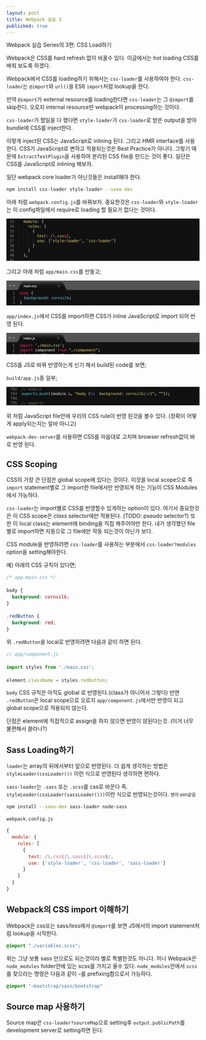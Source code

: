 ```yaml
---
layout: post
title: Webpack 실습 3
published: true
---
```


Webpack 실습 Series의 3편: CSS Load하기

Webpack은 CSS를 hard refresh 없이 바꿀수 있다. 이글에서는 hot loading CSS를 배워 보도록 하겠다.

Webpack에서 CSS를 loading하기 위해서는 `css-loader`를 사용하여야 한다. `css-loader`는 `@import`와 `url()`을 ES6 `import`처럼 lookup을 한다.

만약 `@import`가 external resource를 loading한다면 `css-loader`는 그 `@import`를 skip한다. 오로지 internal resource만 webpack이 processing하는 것이다.

`css-loader`가 할일을 다 했다면 `style-loader`가 `css-loader`로 받은 output을 받아 bundle에 CSS를 inject한다.

이렇게 inject된 CSS는 JavaScript로 inlining 된다. 그리고 HMR interface를 사용한다. CSS가 JavaScript로 변하고 적용되는것은 Best Practice가 아니다. 그렇기 때문에 `ExtractTextPlugin`을 사용하여 분리된 CSS file을 만드는 것이 좋다. 일단은 CSS를 JavaScript로 inlining 해보자.

일단 webpack core loader가 아닌것들은 install해야 한다.

```bash
npm install css-loader style-loader --save-dev
```

아래 처럼 `webpack.config.js`를 바꿔보자. 중요한것은 `css-loader`와 `style-loader`는 이 config파일에서 require로 loading 할 필요가 없다는 것이다.

![module loader](/images/webpack2-module-loader.png)

그리고 아래 처럼 `app/main.css`를 만들고;

![main css](/images/webpack3-main-css.png)

`app/index.js`에서 CSS를 import하면 CSS가 inline JavaScript로 import 되어 반영 된다.

![import css](/images/webpack3-import-css.png)

CSS를 JS로 바꿔 반영하는게 신기 해서 build된 code를 보면;

`build/app.js`중 일부;

![build app](/images/webpack3-inline-css.png)

위 처럼 JavaScript file안에 우리의 CSS rule이 반영 된것을 볼수 있다. (정확이 어떻게 apply되는지는 알바 아니고)

`webpack-dev-server`를 사용하면 CSS를 마음대로 고치며 browser refresh없이 바로 반영 된다.


## CSS Scoping
CSS의 가장 큰 단점은 global scope에 있다는 것이다. 이것을 local scope으로 즉 `import` statement별로 그 import한 file에서만 반영되게 하는 기능이 CSS Modules에서 가능하다.

`css-loader`는 import별로 CSS를 반영할수 있게하는 option이 있다.
여기서 중요한것은 이 CSS scope은 *class* selector에만 적용된다.
(TODO: pseudo selector?)
또한 이 local class는 element에 binding을 직접 해주어야만 한다.
내가 생각했던 file별로 import하면 자동으로 그 file에만 작동 되는것이 아닌가 보다.

CSS module을 반영하려면 `css-loader`를 사용하는 부분에서 `css-loader?modules` option을 setting해야한다.

예) 아래의 CSS 규칙이 있다면;

```css
/* app.main.css */

body {
  background: cornsilk;
}

.redButton {
  background: red;
}
```

위 `.redButton`을 local로 반영하려면 다음과 같이 하면 된다.

```js
// app/component.js

import styles from './main.css';

element.className = styles.redbutton;
```

`body` CSS 규칙은 아직도 global 로 반영된다.(class가 아니어서 그렇다)
반면 `.redButton`은 local scope으로 오로지 `app/component.js`에서만 반영이 되고 global scope으로 적용되지 않는다.

단점은 element에 직접적으로 assign을 하지 않으면 반영이 않된다는것. (이거 너무 불편해서 쓸라나?)

## Sass Loading하기

`loader`는 array의 뒤에서부터 앞으로 반영된다.
더 쉽게 생각하는 방법은 `styleLoader(cssLoader())` 이런 식으로 반영된다 생각하면 편하다.

`sass-loader`는 `.sass` 또는 `.scss`를 css로 바꾼다 즉.
`styleLoader(cssLoader(sassLoader()))`이런 식으로 반영되는것이다. <small>왠지 elm같음</small>

```bash
npm install --save-dev sass-loader node-sass
```

`webpack.config.js`

```js
{
  module: {
    rules: [
      {
        test: /\.css$|\.sass$|\.scss$/,
        use: ['style-loader', 'css-loader', 'sass-loader']
      }
    ]
  }
}
```

## Webpack의 CSS import 이해하기
Webpack은 css또는 sass/less에서 `@import`를 보면 JS에서의 import statement처럼 lookup을 시작한다.

```css
@import "./variables.scss";
```

위는 그냥 보통 sass 만으로도 되는것이라 별로 특별한것도 아니다. 허나 Webpack은 `node_modules` folder안에 있는 scss를 가지고 올수 있다. 
`node_modules`안에서 `scss`를 찾으라는 명령은 다음과 같이 `~`를 prefixing함으로서 가능하다.

```css
@import "~bootstrap/sass/bootstrap"
```

## Source map 사용하기
Source map은 `css-loader?sourceMap`으로 setting후 `output.publicPath`를 development server로 setting하면 된다.


